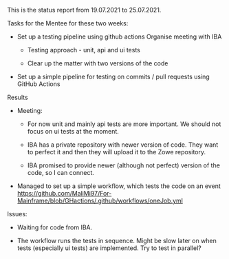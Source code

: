 

This is the status report from 19.07.2021 to 25.07.2021.


Tasks for the Mentee for these two weeks: 

  - Set up a testing pipeline using github actions Organise meeting with IBA 
      
      - Testing approach - unit, api and ui tests 
      
      - Clear up the matter with two versions of the code 
      
  - Set up a simple pipeline for testing on commits / pull requests using GitHub Actions


Results 

  - Meeting: 
  
    - For now unit and mainly api tests are more important. We should not focus on ui tests at the moment. 
  
    - IBA has a private repository with newer version of code. They want to perfect it and then they will upload it to the Zowe repository. 
  
    - IBA promised to provide newer (although not perfect) version of the code, so I can connect. 
  
  - Managed to set up a simple workflow, which tests the code on an event https://github.com/MaliMi97/For-Mainframe/blob/GHactions/.github/workflows/oneJob.yml

Issues: 

  - Waiting for code from IBA. 
  
  - The workflow runs the tests in sequence. Might be slow later on when tests (especially ui tests) are implemented. Try to test in parallel?
